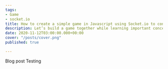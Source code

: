 ```yaml
---
tags:
- Game
- socket.io
title: How to create a simple game in Javascript using Socket.io to control communication.
description: Let’s build a game together while learning important concepts of socket?
date: 2020-11-12T03:00:00.000+00:00
cover: "/posts/cover.png"
published: true

---
```


Blog post Testing